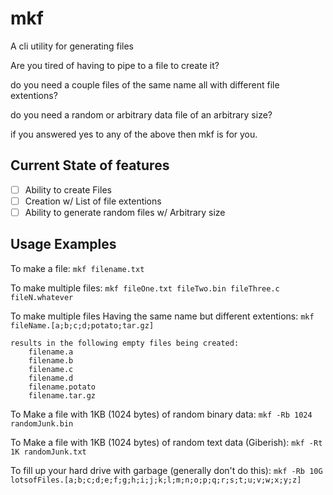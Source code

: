 # mkf
A cli utility for generating files

Are you tired of having to pipe to a file to create it?

do you need a couple files of the same name all with different file extentions?

do you need a random or arbitrary data file of an arbitrary size?

if you answered yes to any of the above then mkf is for you. 

## Current State of features

- [ ] Ability to create Files
- [ ] Creation w/ List of file extentions
- [ ] Ability to generate random files w/ Arbitrary size

## Usage Examples

To make a file: 
    `mkf filename.txt`

To make multiple files:
    `mkf fileOne.txt fileTwo.bin fileThree.c fileN.whatever`

To make multiple files Having the same name but different extentions:
    `mkf fileName.[a;b;c;d;potato;tar.gz]`

    results in the following empty files being created:
        filename.a
        filename.b
        filename.c
        filename.d
        filename.potato
        filename.tar.gz

To Make a file with 1KB (1024 bytes) of random binary data:
    `mkf -Rb 1024 randomJunk.bin`

To Make a file with 1KB (1024 bytes) of random text data (Giberish):
    `mkf -Rt 1K randomJunk.txt`

To fill up your hard drive with garbage (generally don't do this):
    `mkf -Rb 10G  lotsofFiles.[a;b;c;d;e;f;g;h;i;j;k;l;m;n;o;p;q;r;s;t;u;v;w;x;y;z]`